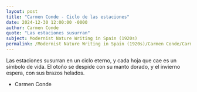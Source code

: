 ```yaml
---
layout: post
title: "Carmen Conde - Ciclo de las estaciones"
date: 2024-12-30 12:00:00 -0000
author: Carmen Conde
quote: "Las estaciones susurran"
subject: Modernist Nature Writing in Spain (1920s)
permalink: /Modernist Nature Writing in Spain (1920s)/Carmen Conde/Carmen Conde - Ciclo de las estaciones
---
```


Las estaciones susurran
en un ciclo eterno,
y cada hoja que cae
es un símbolo de vida.
El otoño se despide
con su manto dorado,
y el invierno espera,
con sus brazos helados.

- Carmen Conde
